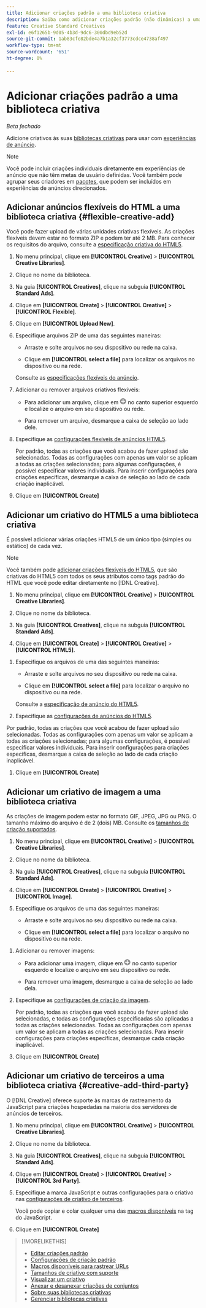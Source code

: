 ```yaml
---
title: Adicionar criações padrão a uma biblioteca criativa
description: Saiba como adicionar criações padrão (não dinâmicas) a uma biblioteca criativa.
feature: Creative Standard Creatives
exl-id: e6f1265b-9d05-4b3d-9dc6-300dbd9eb52d
source-git-commit: 1ab83cfe82bde4a7b1a32cf3773cdce4738af497
workflow-type: tm+mt
source-wordcount: '651'
ht-degree: 0%

---
```


# Adicionar criações padrão a uma biblioteca criativa

*Beta fechado*

Adicione criativos às suas [bibliotecas criativas](creative-library-manage.md) para usar com [experiências de anúncio](/help/creative/experiences/experience-about.md).

>[!NOTE]
>
> Você pode incluir criações individuais diretamente em experiências de anúncio que não têm metas de usuário definidas. Você também pode agrupar seus criadores em [pacotes](bundle-manage.md), que podem ser incluídos em experiências de anúncios direcionados.

## Adicionar anúncios flexíveis do HTML a uma biblioteca criativa {#flexible-creative-add}

<!-- Later:
You can do either of the following: 

* Upload your own flexible creatives in ZIP files.

* Use any of the predefined flexible creative templates as a starting point for your own flexible creative.

### Upload your own flexible creatives {#flexible-creative-upload}

-->

Você pode fazer upload de várias unidades criativas flexíveis. As criações flexíveis devem estar no formato ZIP e podem ter até 2 MB. Para conhecer os requisitos do arquivo, consulte a [especificação criativa do HTML5](html5-creative-specification.md).

1. No menu principal, clique em **[!UICONTROL Creative]** > **[!UICONTROL Creative Libraries]**.

1. Clique no nome da biblioteca.

1. Na guia **[!UICONTROL Creatives]**, clique na subguia **[!UICONTROL Standard Ads]**.

1. Clique em **[!UICONTROL Create]** > **[!UICONTROL Creative]** > **[!UICONTROL Flexible]**.

1. Clique em **[!UICONTROL Upload New]**.

1. Especifique arquivos ZIP de uma das seguintes maneiras:

   * Arraste e solte arquivos no seu dispositivo ou rede na caixa.

   * Clique em **[!UICONTROL select a file]** para localizar os arquivos no dispositivo ou na rede.

   Consulte as [especificações flexíveis do anúncio](#flexible-ad-spec).

1. Adicionar ou remover arquivos criativos flexíveis:

   * Para adicionar um arquivo, clique em ![Adicionar](/help/creative/assets/create.png "Adicionar") no canto superior esquerdo e localize o arquivo em seu dispositivo ou rede.

   * Para remover um arquivo, desmarque a caixa de seleção ao lado dele.

1. Especifique as [configurações flexíveis de anúncios HTML5](/help/creative/creative-libraries/creative-settings-standard.md#creative-settings-flexible-html5).

   Por padrão, todas as criações que você acabou de fazer upload são selecionadas. Todas as configurações com apenas um valor se aplicam a todas as criações selecionadas; para algumas configurações, é possível especificar valores individuais. Para inserir configurações para criações específicas, desmarque a caixa de seleção ao lado de cada criação inaplicável.

1. Clique em **[!UICONTROL Create]**

<!-- In a later phase:

### Add flexible creatives using a template {#flexible-creative-use-template}

You can use any of the [predefined flexible creative templates](flexible-html5-templates.md) included with [!DNL Creative] to build 160x600, 300x250, 300x600, or 728x90 ads. Once you select a template to use, you'll edit the click tags and attributes.<!-- Replace last sentence with this if we add the template download feature back:  You can either a\) select a template to use, and then edit the click tags and attributes; or b\) [download a template as a ZIP file](#download-flexible-creative-template), edit the contents offline to build your own creative, and then [upload the edited file as a new creative](flexible-creative-upload).>

For information about the attributes available in predefined templates, see "[Available flexible creative templates](#flexible-creative-templates-available)."

1. In the main menu, click **[!UICONTROL Creative]** > **[!UICONTROL Creative Libraries]**.

1. Click the library name.

1. On the **[!UICONTROL Creatives]** tab, click the **[!UICONTROL Standard Ads]** subtab.

1. Click **[!UICONTROL Create]** > **[!UICONTROL Creative]** > **[!UICONTROL Flexible]**.

1. Click **[!UICONTROL Browse System Flexible Templates]**.



[The following are old instructions; see how this works in the new UI]


1. In the left panel, select the creative size to see all available templates for that size.

1. Under the template name, click **[!UICONTROL Use This Creative]**.

1. Edit the [flexible HTML5 creative settings](/help/creative/creative-libraries/creative-settings-standard.md#creative-settings-flexible-html5) to include your own click tags, images, and other attributes.

   The maximum file size of the creative, once it's zipped, is 2 MB.[Will saving the creative zip it??]

1. (Optional) Once you've made your changes, click []()[add image] to preview the new creative. 

1. Click **[!UICONTROL Save]**.

-->

## Adicionar um criativo do HTML5 a uma biblioteca criativa

É possível adicionar várias criações HTML5 de um único tipo (simples ou estático) de cada vez.

<!-- Add in when we add this feature back:
You can optionally download a sample HTML5 creative as a ZIP file, edit the contents to build your own creative, and then add the edited file as a new creative.
-->

>[!NOTE]
>
>Você também pode [adicionar criações flexíveis do HTML5](#flexible-creative-add), que são criativas do HTML5 com todos os seus atributos como tags padrão do HTML que você pode editar diretamente no [!DNL Creative].

1. No menu principal, clique em **[!UICONTROL Creative]** > **[!UICONTROL Creative Libraries]**.

1. Clique no nome da biblioteca.

1. Na guia **[!UICONTROL Creatives]**, clique na subguia **[!UICONTROL Standard Ads]**.

1. Clique em **[!UICONTROL Create]** > **[!UICONTROL Creative]** > **[!UICONTROL HTML5]**.

<!-- Not an option as of 3/4:

1. (Optional) To download a sample HTML5 creative as a ZIP file, click **Sample HTML5 Creatives**.

   The ZIP file is downloaded according to your browser's normal procedure, usually to the folder that is specified for downloads. 
   
   To create your own HTML5 creative using the sample, unzip the file and edit the contents to include your own ad images and attributes. Then, rename the folder and zip it, and continue below.

-->

1. Especifique os arquivos de uma das seguintes maneiras:

   * Arraste e solte arquivos no seu dispositivo ou rede na caixa.

   * Clique em **[!UICONTROL select a file]** para localizar o arquivo no dispositivo ou na rede.

   Consulte a [especificação de anúncio do HTML5](/help/creative/creative-libraries/html5-creative-specification.md).

1. Especifique as [configurações de anúncios do HTML5](/help/creative/creative-libraries/creative-settings-standard.md#creative-settings-html5).

Por padrão, todas as criações que você acabou de fazer upload são selecionadas. Todas as configurações com apenas um valor se aplicam a todas as criações selecionadas; para algumas configurações, é possível especificar valores individuais. Para inserir configurações para criações específicas, desmarque a caixa de seleção ao lado de cada criação inaplicável.

1. Clique em **[!UICONTROL Create]**

## Adicionar um criativo de imagem a uma biblioteca criativa

As criações de imagem podem estar no formato GIF, JPEG, JPG ou PNG. O tamanho máximo do arquivo é de 2 (dois) MB. Consulte os [tamanhos de criação suportados](/help/creative/creative-libraries/creative-sizes.md).

1. No menu principal, clique em **[!UICONTROL Creative]** > **[!UICONTROL Creative Libraries]**.

1. Clique no nome da biblioteca.

1. Na guia **[!UICONTROL Creatives]**, clique na subguia **[!UICONTROL Standard Ads]**.

1. Clique em **[!UICONTROL Create]** > **[!UICONTROL Creative]** > **[!UICONTROL Image]**.

1. Especifique os arquivos de uma das seguintes maneiras:

   * Arraste e solte arquivos no seu dispositivo ou rede na caixa.

   * Clique em **[!UICONTROL select a file]** para localizar o arquivo no dispositivo ou na rede.
<!--  Verify wording and workflow and add when available:

   * Click **[!UICONTROL AEM Asset Library]** to locate a file in your Adobe Experience Manager library.
-->

1. Adicionar ou remover imagens:

   * Para adicionar uma imagem, clique em ![Adicionar](/help/creative/assets/create.png "Adicionar") no canto superior esquerdo e localize o arquivo em seu dispositivo ou rede.

   * Para remover uma imagem, desmarque a caixa de seleção ao lado dela.

1. Especifique as [configurações de criação da imagem](/help/creative/creative-libraries/creative-settings-standard.md#creative-settings-image).

   Por padrão, todas as criações que você acabou de fazer upload são selecionadas, e todas as configurações especificadas são aplicadas a todas as criações selecionadas. Todas as configurações com apenas um valor se aplicam a todas as criações selecionadas. Para inserir configurações para criações específicas, desmarque cada criação inaplicável.

1. Clique em **[!UICONTROL Create]**

## Adicionar um criativo de terceiros a uma biblioteca criativa {#creative-add-third-party}

O [!DNL Creative] oferece suporte às marcas de rastreamento da JavaScript para criações hospedadas na maioria dos servidores de anúncios de terceiros.

1. No menu principal, clique em **[!UICONTROL Creative]** > **[!UICONTROL Creative Libraries]**.

1. Clique no nome da biblioteca.

1. Na guia **[!UICONTROL Creatives]**, clique na subguia **[!UICONTROL Standard Ads]**.

1. Clique em **[!UICONTROL Create]** > **[!UICONTROL Creative]** > **[!UICONTROL 3rd Party]**.

1. Especifique a marca JavaScript e outras configurações para o criativo nas [configurações de criativo de terceiros](#creative-settings-third-party).

   Você pode copiar e colar qualquer uma das [macros disponíveis](/help/creative/creative-macros.md) na tag do JavaScript.

1. Clique em **[!UICONTROL Create]**

>[!MORELIKETHIS]
>
>* [Editar criações padrão](/help/creative/creative-libraries/creative-edit-standard.md)
>* [Configurações de criação padrão](/help/creative/creative-libraries/creative-settings-standard.md)
>* [Macros disponíveis para rastrear URLs](/help/creative/creative-macros.md)
>* [Tamanhos de criativo com suporte](/help/creative/creative-libraries/creative-sizes.md)
>* [Visualizar um criativo](/help/creative/creative-libraries/creative-preview.md)
>* [Anexar e desanexar criações de conjuntos](/help/creative/creative-libraries/creative-attach-detach-bundles.md)
>* [Sobre suas bibliotecas criativas](/help/creative/creative-libraries/creative-libraries-about.md)
>* [Gerenciar bibliotecas criativas](/help/creative/creative-libraries/creative-library-manage.md)
